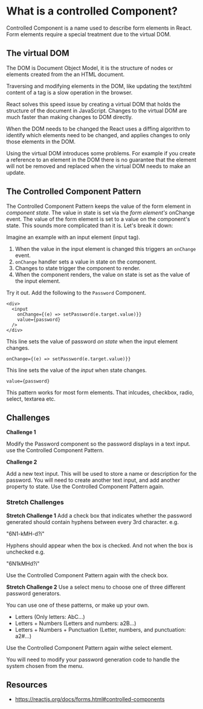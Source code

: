 # What is a controlled Component? 

Controlled Component is a name used to describe form elements 
in React. Form elements require a special treatment due to the 
virtual DOM. 

## The virtual DOM

The DOM is Document Object Model, it is the structure of nodes or elements 
created from the an HTML document. 

Traversing and modifying elements in the DOM, like updating the text/html
content of a tag is a slow operation in the browser. 

React solves this speed issue by creating a virtual DOM that holds the 
structure of the document in JavaScript. Changes to the virtual DOM are
much faster than making changes to DOM directly. 

When the DOM needs to be changed the React uses a diffing algorithm to 
identify which elements need to be changed, and applies changes to only 
those elements in the DOM. 

Using the virtual DOM introduces some problems. For example if you create a 
reference to an element in the DOM there is no guarantee that the element 
will not be removed and replaced when the virtual DOM needs to make an 
update. 

## The Controlled Component Pattern

The Controlled Component Pattern keeps the value of the form element in 
*component state*. The value in state is set via the *form element's* onChange event.
The value of the form element is set to a value on the component's state. 
This sounds more complicated than it is. Let's break it down: 

Imagine an example with an input element (input tag). 

1. When the value in the input element is changed this triggers an `onChange` event. 
2. `onChange` handler sets a value in state on the component. 
3. Changes to state trigger the component to render. 
4. When the component renders, the value on state is set as the value of the input element. 

Try it out. Add the following to the `Password` Component. 

```JSX
<div>
  <input
    onChange={(e) => setPassword(e.target.value)}}
    value={password}
  />
</div>
```

This line sets the value of password *on state* when the input element changes. 

`onChange={(e) => setPassword(e.target.value)}}`

This line sets the value of the *input* when state changes. 

`value={password}`

This pattern works for most form elements. That inlcudes, checkbox, radio, 
select, textarea etc. 

## Challenges 

**Challenge 1**

Modify the Password component so the password displays in a text input. 
use the Controlled Component Pattern. 

**Challenge 2**

Add a new text input. This will be used to store a name or description for
the password. You will need to create another text input, and add another 
property to state. Use the Controlled Component Pattern again.

### Stretch Challenges

**Stretch Challenge 1**
Add a check box that indicates whether the password generated should 
contain hyphens between every 3rd character. e.g.

"6N1-kMH-d?i"

Hyphens should appear when the box is checked. And not when the box is
unchecked e.g.

"6N1kMHd?i"

Use the Controlled Component Pattern again with the check box. 

**Stretch Challenge 2**
Use a select menu to choose one of three different password generators. 

You can use one of these patterns, or make up your own. 

- Letters (Only letters: AbC...)
- Letters + Numbers (Letters and numbers: a2B...)
- Letters + Numbers + Punctuation (Letter, numbers, and punctuation: a2#...)

Use the Controlled Component Pattern again withe select element. 

You will need to modify your password generation code to handle the 
system chosen from the menu. 

## Resources 

- https://reactjs.org/docs/forms.html#controlled-components



